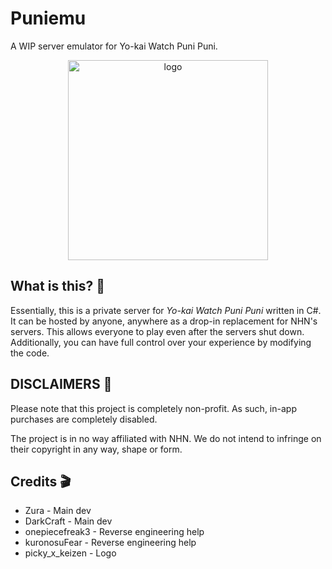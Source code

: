 # Puniemu

A WIP server emulator for Yo-kai Watch Puni Puni.

<p align="center">
<img src=https://i.imgur.com/zO49hMu.png alt=logo width=320>
</p>

## What is this? 👀

Essentially, this is a private server for *Yo-kai Watch Puni Puni* written in C#. It can be hosted by anyone, anywhere as a drop-in replacement for NHN's servers. This allows everyone to play even after the servers shut down. Additionally, you can have full control over your experience by modifying the code.

## DISCLAIMERS 🚫

Please note that this project is completely non-profit. As such, in-app purchases are completely disabled.

The project is in no way affiliated with NHN. We do not intend to infringe on their copyright in any way, shape or form.

## Credits 🎬

- Zura - Main dev
- DarkCraft - Main dev
- onepiecefreak3 - Reverse engineering help
- kuronosuFear - Reverse engineering help
- picky_x_keizen - Logo
